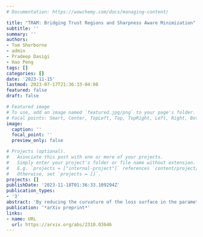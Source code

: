 ```yaml
---
# Documentation: https://wowchemy.com/docs/managing-content/

title: "TRAM: Bridging Trust Regions and Sharpness Aware Minimization"
subtitle: ''
summary: ''
authors:
- Tom Sherborne
- admin
- Pradeep Dasigi
- Hao Peng
tags: []
categories: []
date: '2023-11-15'
lastmod: 2023-07-17T21:36:33-04:00
featured: false
draft: false

# Featured image
# To use, add an image named `featured.jpg/png` to your page's folder.
# Focal points: Smart, Center, TopLeft, Top, TopRight, Left, Right, BottomLeft, Bottom, BottomRight.
image:
  caption: ''
  focal_point: ''
  preview_only: false

# Projects (optional).
#   Associate this post with one or more of your projects.
#   Simply enter your project's folder or file name without extension.
#   E.g. `projects = ["internal-project"]` references `content/project/deep-learning/index.md`.
#   Otherwise, set `projects = []`.
projects: []
publishDate: '2023-11-18T01:36:33.109294Z'
publication_types:
- '3'
abstract: 'By reducing the curvature of the loss surface in the parameter space, Sharpness-aware minimization (SAM) yields widespread robustness improvement under domain transfer. Instead of focusing on parameters, however, this work considers the transferability of representations as the optimization target for out-of-domain generalization in a fine-tuning setup. To encourage the retention of transferable representations, we consider trust region-based fine-tuning methods, which exploit task-specific skills without forgetting task-agnostic representations from pre-training. We unify parameter- and representation-space smoothing approaches by using trust region bounds to inform SAM-style regularizers on both of these optimization surfaces. We propose Trust Region Aware Minimization (TRAM), a fine-tuning algorithm that optimizes for flat minima and smooth, informative representations without forgetting pre-trained structure. We find that TRAM outperforms both sharpness-aware and trust region-based optimization methods on cross-domain language modeling and cross-lingual transfer, where robustness to domain transfer and representation generality are critical for success. TRAM establishes a new standard in training generalizable models with minimal additional computation.'
publication: '*arXiv preprint*'
links:
- name: URL
  url: https://arxiv.org/abs/2310.03646
---
```

